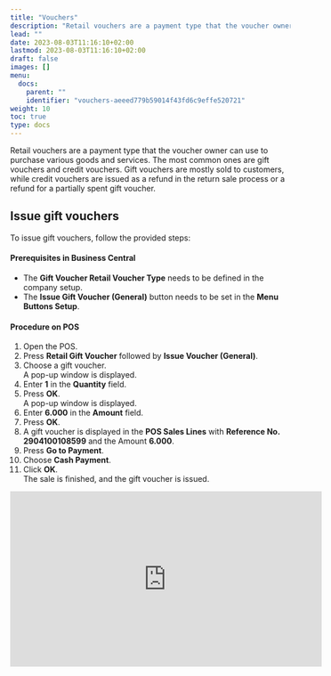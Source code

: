 ```yaml
---
title: "Vouchers"
description: "Retail vouchers are a payment type that the voucher owner can use to purchase various goods and services."
lead: ""
date: 2023-08-03T11:16:10+02:00
lastmod: 2023-08-03T11:16:10+02:00
draft: false
images: []
menu:
  docs:
    parent: ""
    identifier: "vouchers-aeeed779b59014f43fd6c9effe520721"
weight: 10
toc: true
type: docs
---
```


Retail vouchers are a payment type that the voucher owner can use to purchase various goods and services. The most common ones are gift vouchers and credit vouchers. Gift vouchers are mostly sold to customers, while credit vouchers are issued as a refund in the return sale process or a refund for a partially spent gift voucher.

## Issue gift vouchers

To issue gift vouchers, follow the provided steps:

#### Prerequisites in Business Central

- The **Gift Voucher Retail Voucher Type** needs to be defined in the company setup.
- The **Issue Gift Voucher (General)** button needs to be set in the **Menu Buttons Setup**.

#### Procedure on POS

1.	Open the POS.
2.	Press **Retail Gift Voucher** followed by **Issue Voucher (General)**.
3.	Choose a gift voucher.    
    A pop-up window is displayed.
4.	Enter **1** in the **Quantity** field.
5.	Press **OK**.      
    A pop-up window is displayed.
6.	Enter **6.000** in the **Amount** field.
7.	Press **OK**.
8.	A gift voucher is displayed in the **POS Sales Lines** with **Reference No. 2904100108599** and the Amount **6.000**.
9.	Press **Go to Payment**.
10.	Choose **Cash Payment**.
11.	Click **OK**.      
    The sale is finished, and the gift voucher is issued.


<iframe width="560" height="315" src="https://www.youtube.com/embed/ZPpyT5wZDhc" title="YouTube video player" frameborder="0" allow="accelerometer; autoplay; clipboard-write; encrypted-media; gyroscope; picture-in-picture; web-share" allowfullscreen></iframe>